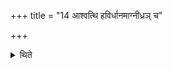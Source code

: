 +++
title = "14 आश्वत्थि हविर्धानमाग्नीध्रञ् च"

+++

<details><summary>थिते</summary>

आश्वत्थि हविर्धानमाग्नीध्रं च १४
</details>
